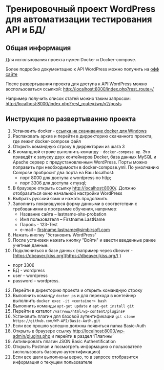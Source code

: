 # Тренировочный проект WordPress для автоматизации тестирования API и БД/

## Общая информация
Для использования проекта нужен Docker и Docker-compose. 

Более подробно документацию к API WordPress можно получить на [офф сайте](http://v2.wp-api.org/)

После развертывания проекта для доступа к API WordPress можно воспользоваться ссылкой: 
[http://localhost:8000/index.php?rest_route=/](http://localhost:8000/index.php?rest_route=/)

Например получить список статей можно таким запросом:
[http://localhost:8000/index.php?rest_route=/wp/v2/posts](http://localhost:8000/index.php?rest_route=/wp/v2/posts)

## Инструкция по развертыванию проекта

 1. Установить docker - [ссылка на скачивание docker для Windows](https://www.docker.com/docker-windows)
 2. Распаковать архив и перейти в дирректорию скачанного проекта, где лежит docker-compose файл
 3. Открыть командную строку в дирректории из шага 3
 4. В командной строке выполнить команду – `docker-compose up`. 
Это приведёт к запуску двух контейнеров Docker, база данных MySQL и Apache сервер с предустановленным WordPress. Порты можно поправить при необходимости в docker-compose.yml. По умолчанию Compose пробросит два порта на Ваш localhost:
	+ порт 8000 для доступа к wordpress по http;
	+ порт 3306 для доступа к mysql;
 6. В браузере открыть ссылку [http://localhost:8000/](http://localhost:8000/). Должно отобразиться окно начальной настройки WordPress
 7. Выбрать русский язык и нажать продолжить
 8. Заполнить появившуюся форму данными в соответствии с требованиями в программе обучения, например: 
	+ Название сайта – lastname-site-probation
	+ Имя пользователя – Firstname.LastName 
	+ Пароль - 123-Test 
	+ e-mail – firstname.lastname@simbirsoft.com
 9. Нажать кнопку "Установить WordPress"
 10. После установки нажать кнопку "Войти" и ввести введенные ранее учетные данные.
 11. Подключиться к базе данных (например через dbeaver - [https://dbeaver.jkiss.org](https://dbeaver.jkiss.org/) )
- порт 3306
- БД - wordpress
- user – wordpress
- password – wordpress.
 12. Перейти в директорию проекта и открыть командную строку
 13. Выполнить команду `docker ps` и для перехода в контейнер выполнить `docker exec -it <container> bash`
 14. Выполнить команды `apt-get update` и `apt-get install git`
 15. Перейти в каталог `/var/www/html/wp-content/plugins#`
 16. Установить плагин для базовой аутентификации `git clone https://github.com/WP-API/Basic-Auth.git`
 17. Если все прошло успешно должны появиться папка Basic-Auth
 18. Открыть в браузере ссылку [http://localhost:8000/wp-admin/plugins.php](http://localhost:8000/wp-admin/plugins.php) и перейти в раздел ‘Плагины’
 19. Активировать плагин JSON Basic Authentification
 20. Открыть Postman и посмотреть информацию о пользователе (использовать базовую аутентификацию)
 21. Если все шаги выполнены верно, то в запросе отобразится информация о текущем пользователе
